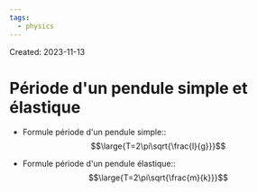 ```yaml
---
tags:
  - physics
---
```

Created: 2023-11-13

# Période d'un pendule simple et élastique

- Formule période d'un pendule simple::$$\large{T=2\pi\sqrt{\frac{l}{g}}}$$
<!--SR:!2023-11-16,1,210-->
- Formule période d'un pendule élastique::$$\large{T=2\pi\sqrt{\frac{m}{k}}}$$
<!--SR:!2023-11-16,1,210-->